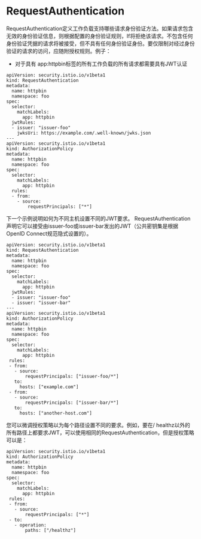 # RequestAuthentication

RequestAuthentication定义工作负载支持哪些请求身份验证方法。如果请求包含无效的身份验证信息，则根据配置的身份验证规则，If将拒绝该请求。不包含任何身份验证凭据的请求将被接受，但不具有任何身份验证身份。要仅限制对经过身份验证的请求的访问，应随附授权规则。例子：

- 对于具有 app:httpbin标签的所有工作负载的所有请求都需要具有JWT认证

```
apiVersion: security.istio.io/v1beta1
kind: RequestAuthentication
metadata:
  name: httpbin
  namespace: foo
spec:
  selector:
    matchLabels:
      app: httpbin
  jwtRules:
  - issuer: "issuer-foo"
    jwksUri: https://example.com/.well-known/jwks.json
---
apiVersion: security.istio.io/v1beta1
kind: AuthorizationPolicy
metadata:
  name: httpbin
  namespace: foo
spec:
  selector:
    matchLabels:
      app: httpbin
  rules:
  - from:
    - source:
        requestPrincipals: ["*"]
```

下一个示例说明如何为不同主机设置不同的JWT要求。 RequestAuthentication声明它可以接受由issuer-foo或issuer-bar发出的JWT（公共密钥集是根据OpenID Connect规范隐式设置的）。

```
apiVersion: security.istio.io/v1beta1
kind: RequestAuthentication
metadata:
  name: httpbin
  namespace: foo
spec:
  selector:
    matchLabels:
      app: httpbin
  jwtRules:
  - issuer: "issuer-foo"
  - issuer: "issuer-bar"
---
apiVersion: security.istio.io/v1beta1
kind: AuthorizationPolicy
metadata:
  name: httpbin
  namespace: foo
spec:
  selector:
    matchLabels:
      app: httpbin
 rules:
 - from:
   - source:
       requestPrincipals: ["issuer-foo/*"]
   to:
     hosts: ["example.com"]
 - from:
   - source:
       requestPrincipals: ["issuer-bar/*"]
   to:
     hosts: ["another-host.com"]
```

您可以微调授权策略以为每个路径设置不同的要求。例如，要在/ healthz以外的所有路径上都要求JWT，可以使用相同的RequestAuthentication，但是授权策略可以是：

```
apiVersion: security.istio.io/v1beta1
kind: AuthorizationPolicy
metadata:
  name: httpbin
  namespace: foo
spec:
  selector:
    matchLabels:
      app: httpbin
 rules:
 - from:
   - source:
       requestPrincipals: ["*"]
 - to:
   - operation:
       paths: ["/healthz"]
```